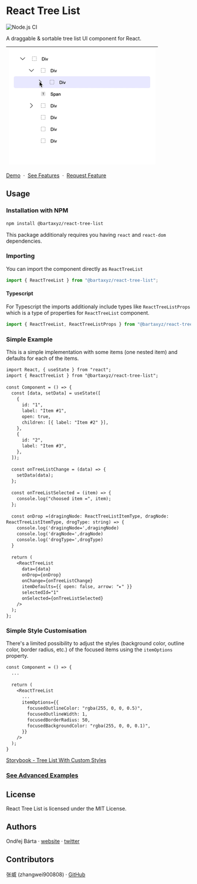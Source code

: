# React Tree List

![Node.js CI](https://github.com/bartaxyz/react-tree-list/workflows/Node.js%20CI/badge.svg)

A draggable & sortable tree list UI component for React.

| <img src="assets/react-tree-list-showcase.gif" alt="React Tree List Component Showcase" width="400" height="318" /> |
| ------------------------------------------------------------------------------------------------------------------- |

[Demo](https://bartaxyz.github.io/react-tree-list/)
&nbsp;&middot;&nbsp; [See Features](https://github.com/bartaxyz/react-tree-list/projects)
&nbsp;&middot;&nbsp; [Request Feature](https://github.com/bartaxyz/react-tree-list/issues)

## Usage

### Installation with NPM

```bash
npm install @bartaxyz/react-tree-list
```

This package additionaly requires you having `react` and `react-dom` dependencies.

### Importing

You can import the component directly as `ReactTreeList`

```js
import { ReactTreeList } from "@bartaxyz/react-tree-list";
```

#### Typescript

For Typescript the imports additionaly include types like `ReactTreeListProps` which is a type of properties
for `ReactTreeList` component.

```ts
import { ReactTreeList, ReactTreeListProps } from "@bartaxyz/react-tree-list";
```

### Simple Example

This is a simple implementation with some items (one nested item) and defaults for each of the items.

```tsx
import React, { useState } from "react";
import { ReactTreeList } from "@bartaxyz/react-tree-list";

const Component = () => {
  const [data, setData] = useState([
    {
      id: "1",
      label: "Item #1",
      open: true,
      children: [{ label: "Item #2" }],
    },
    {
      id: "2",
      label: "Item #3",
    },
  ]);

  const onTreeListChange = (data) => {
    setData(data);
  };

  const onTreeListSelected = (item) => {
    console.log("choosed item =", item);
  };

  const onDrop =(dragingNode: ReactTreeListItemType, dragNode: ReactTreeListItemType, drogType: string) => {
    console.log('dragingNode=',dragingNode)
    console.log('dragNode=',dragNode)
    console.log('drogType=',drogType)
  }

  return (
    <ReactTreeList
      data={data}
      onDrop={onDrop}
      onChange={onTreeListChange}
      itemDefaults={{ open: false, arrow: "▸" }}
      selectedId="1"
      onSelected={onTreeListSelected}
    />
  );
};
```

### Simple Style Customisation

There's a limited possibility to adjust the styles (background color, outline color, border radius, etc.) of the focused items using the `itemOptions` property.

```tsx
const Component = () => {
  ...

  return (
    <ReactTreeList
      ...
      itemOptions={{
        focusedOutlineColor: "rgba(255, 0, 0, 0.5)",
        focusedOutlineWidth: 1,
        focusedBorderRadius: 50,
        focusedBackgroundColor: "rgba(255, 0, 0, 0.1)",
      }}
    />
  );
}
```

[Storybook - Tree List With Custom Styles](https://bartaxyz.github.io/react-tree-list/?path=/story/tree-list--with-custom-styles)

### [See Advanced Examples](https://bartaxyz.github.io/react-tree-list)

## License

React Tree List is licensed under the MIT License.

## Authors

Ondřej Bárta · [website](https://www.ondrejbarta.xyz) · [twitter](https://twitter.com/bartaxyz)

## Contributors

张威 (zhangwei900808) · [GitHub](https://github.com/zhangwei900808)
